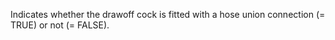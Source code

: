 Indicates whether the drawoff cock is fitted with a hose union connection (= TRUE) or not (= FALSE).